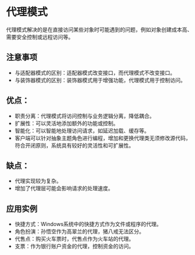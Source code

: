 # 代理模式

代理模式解决的是在直接访问某些对象时可能遇到的问题，例如对象创建成本高、需要安全控制或远程访问等。

## 注意事项
- 与适配器模式的区别：适配器模式改变接口，而代理模式不改变接口。
- 与装饰器模式的区别：装饰器模式用于增强功能，代理模式用于控制访问。

## 优点：
- 职责分离：代理模式将访问控制与业务逻辑分离，降低耦合。
- 扩展性：可以灵活地添加额外的功能或控制。
- 智能化：可以智能地处理访问请求，如延迟加载、缓存等。
- 客户端可以针对抽象主题角色进行编程，增加和更换代理类无须修改源代码，符合开闭原则，系统具有较好的灵活性和可扩展性。

## 缺点：
- 代理实现较为复杂。
- 增加了代理层可能会影响请求的处理速度。

## 应用实例
- 快捷方式：Windows系统中的快捷方式作为文件或程序的代理。
- 角色扮演：孙悟空作为高翠兰的代理，猪八戒无法区分。
- 代售点：购买火车票时，代售点作为火车站的代理。
- 支票：作为银行账户资金的代理，控制资金的访问。